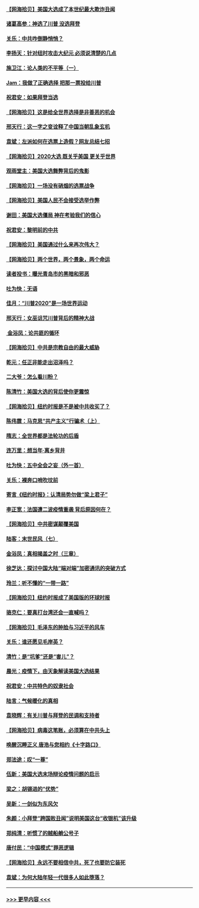 #### [【网海拾贝】美国大选成了本世纪最大欺诈丑闻](../pages/nsc993/n12538029.md?t=11110402) 
#### [诸葛高参：神选了川普 没选拜登](../pages/nsc993/n12537664.md?t=11110402) 
#### [关乐：中共咋倒静悄悄？](../pages/nsc993/n12537615.md?t=11110402) 
#### [李扬天：针对纽时攻击大纪元 必须说清楚的几点](../pages/nsc993/n12536001.md?t=11110402) 
#### [施卫江：论人类的不平等（一）](../pages/nsc993/n12535700.md?t=11110402) 
#### [Jam：我做了正确选择 把那一票投给川普](../pages/nsc993/n12535743.md?t=11110402) 
#### [祝君安：如果拜登当选](../pages/nsc993/n12535726.md?t=11110402) 
#### [【网海拾贝】这是给全世界选择是非善恶的机会](../pages/nsc993/n12535061.md?t=11110402) 
#### [邢天行：这一字之变诠释了中国当朝乱象玄机](../pages/nsc993/n12533446.md?t=11110402) 
#### [袁斌：左派如何在选票上造假？网友总结七招](../pages/nsc993/n12533180.md?t=11110402) 
#### [【网海拾贝】2020大选 既关乎美国 更关乎世界](../pages/nsc993/n12533161.md?t=11110402) 
#### [观雨堂主：美国大选舞弊背后的鬼影](../pages/nsc993/n12533153.md?t=11110402) 
#### [【网海拾贝】一场没有硝烟的选票战争](../pages/nsc993/n12531883.md?t=11110402) 
#### [【网海拾贝】美国人民不会接受选举作弊](../pages/nsc993/n12528850.md?t=11110402) 
#### [谢田：美国大选僵局 神在考验我们的信心](../pages/nsc993/n12527932.md?t=11110402) 
#### [祝君安：黎明前的中共](../pages/nsc993/n12524071.md?t=11110402) 
#### [【网海拾贝】美国通过什么来再次伟大？](../pages/nsc993/n12523844.md?t=11110402) 
#### [【网海拾贝】两个世界，两个景象，两个命运](../pages/nsc993/n12521419.md?t=11110402) 
#### [读者投书：曝光青岛市的黑暗和邪恶](../pages/nsc993/n12520988.md?t=11110402) 
#### [吐为快：无语](../pages/nsc993/n12518588.md?t=11110402) 
#### [佳月：“川普2020”是一场世界运动](../pages/nsc993/n12518581.md?t=11110402) 
#### [邢天行：女巫诅咒川普背后的精神大战](../pages/nsc993/n12517257.md?t=11110402) 
#### [ 金浴凤：论共匪的循环](../pages/nsc993/n12517133.md?t=11110402) 
#### [【网海拾贝】中共是宗教自由的最大威胁](../pages/nsc993/n12516879.md?t=11110402) 
#### [乾元：任正非能走出沼泽吗？](../pages/nsc993/n12515831.md?t=11110402) 
#### [二大爷：怎么看川粉？](../pages/nsc993/n12515820.md?t=11110402) 
#### [陈清竹：美国大选的背后使你更震惊](../pages/nsc993/n12515589.md?t=11110402) 
#### [【网海拾贝】纽约时报是不是被中共收买了？](../pages/nsc993/n12515122.md?t=11110402) 
#### [陈伟霆：马克思“共产主义”行骗术（上）](../pages/nsc993/n12510217.md?t=11110402) 
#### [隋志：全世界都是法轮功的后盾](../pages/nsc993/n12510636.md?t=11110402) 
#### [连万里：想当年‧离乡背井](../pages/nsc993/n12510623.md?t=11110402) 
#### [吐为快：五中全会之妄（外一首）](../pages/nsc993/n12510470.md?t=11110402) 
#### [关乐：裸奔口哨吹坟前](../pages/nsc993/n12510403.md?t=11110402) 
#### [寄言《纽约时报》：认清局势勿做“梁上君子”](../pages/nsc993/n12510042.md?t=11110402) 
#### [李正宽：法国遭二波疫情重袭 背后原因何在？](../pages/nsc993/n12509971.md?t=11110402) 
#### [【网海拾贝】中共密谋颠覆美国](../pages/nsc993/n12509816.md?t=11110402) 
#### [陆客：末世民风（七）](../pages/nsc993/n12507822.md?t=11110402) 
#### [金浴凤：真相揭盖之时（三章）](../pages/nsc993/n12507804.md?t=11110402) 
#### [徐芝达：探讨中国大陆“端对端”加密通讯的突破方式](../pages/nsc993/n12507682.md?t=11110402) 
#### [玲兰：听不懂的“一带一路”](../pages/nsc993/n12507669.md?t=11110402) 
#### [【网海拾贝】纽约时报成了美国版的环球时报](../pages/nsc993/n12507053.md?t=11110402) 
#### [骆克仁：要真打台湾还会一直喊吗？](../pages/nsc993/n12506843.md?t=11110402) 
#### [【网海拾贝】毛泽东的肿脸与习近平的风车](../pages/nsc993/n12504537.md?t=11110402) 
#### [关乐：谁还愿见毛岸英？](../pages/nsc993/n12503866.md?t=11110402) 
#### [清竹：是“坑爹”还是“害儿”？](../pages/nsc993/n12503034.md?t=11110402) 
#### [晨光：疫情下，由天象解读美国大选结果](../pages/nsc993/n12502536.md?t=11110402) 
#### [祝君安：中共特色的奴隶社会](../pages/nsc993/n12501529.md?t=11110402) 
#### [陆言：气候暖化的真相](../pages/nsc993/n12501183.md?t=11110402) 
#### [袁晓辉：有关川普与拜登的民调和支持者](../pages/nsc993/n12500433.md?t=11110402) 
#### [【网海拾贝】病毒这笔账，必须算在中共头上](../pages/nsc993/n12500320.md?t=11110402) 
#### [唤醒沉睡正义 唐浩与您相约《十字路口》](../pages/nsc993/n12497980.md?t=11110402) 
#### [郑法途：叹“一尊”](../pages/nsc993/n12498837.md?t=11110402) 
#### [伍新：美国大选末场辩论疫情问题的启示](../pages/nsc993/n12498829.md?t=11110402) 
#### [梁之：胡锡进的“优势”](../pages/nsc993/n12498780.md?t=11110402) 
#### [吴新：一剑似为东风欠](../pages/nsc993/n12498772.md?t=11110402) 
#### [朱颜：小拜登“跨国败丑闻”说明美国这台“收银机”该升级](../pages/nsc993/n12498731.md?t=11110402) 
#### [郑纯清：听惯了的贼船艄公号子](../pages/nsc993/n12498721.md?t=11110402) 
#### [唐付民：“中国模式”罪恶逻辑](../pages/nsc993/n12498310.md?t=11110402) 
#### [【网海拾贝】永远不要相信中共，死了也要防它装死](../pages/nsc993/n12498162.md?t=11110402) 
#### [袁斌：为何大陆年轻一代很多人如此堕落？](../pages/nsc993/n12495696.md?t=11110402) 

----
#### [ >>> 更早内容 <<< ](../indexes/nsc993-earlier.md)
